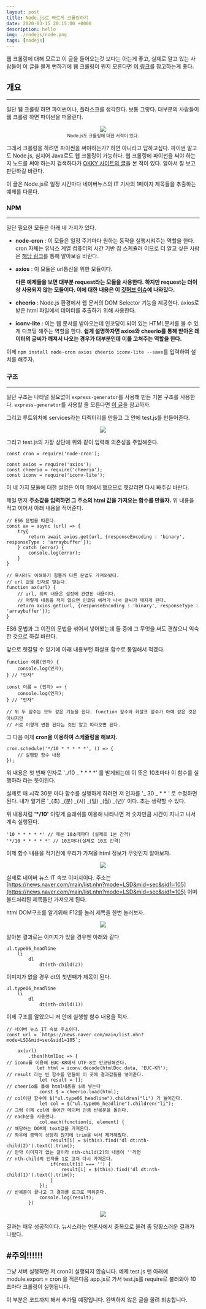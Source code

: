 ```yaml
---
layout: post
title: Node.js로 빠르게 크롤링하기
date: 2020-03-15 20:15:00 +0000
description: hello
img: ./nodejs/node.png
tags: [nodejs]
---
```


웹 크롤링에 대해 모르고 이 글을 들어오는것 보다는 아는게 좋고, 실제로 알고 있는 사람들이 이 글을 볼게 뻔하기에 웹 크롤링이 뭔지 모른다면 [이 링크](https://ko.wikipedia.org/wiki/웹_크롤러)를 참고하는게 좋다.

## 개요

---

일단 웹 크롤링 하면 파이썬이나, 플라스크를 생각한다. 보통 그렇다. 대부분의 사람들이 웹 크롤링 하면 파이썬을 떠올린다.

<center><img src="/assets/img/nodejs/2020-03-15-Node-js-크롤링/1.png"></center>
<center><small>Node.js도 크롤링에 대한 서적이 있다.</small></center>

그래서 크롤링을 하려면 파이썬을 써야하는가? 하면 아니라고 답하고싶다. 파이썬 말고도 Node.js, 심지어 Java로도 웹 크롤링이 가능하다. 웹 크롤링에 파이썬을 써야 하는지 노드를 써야 하는지 검색하다가 [OKKY 사이트의 글](https://okky.kr/article/453793)을 본 적이 있다. 알아서 잘 보고 판단하길 바란다.

이 글은 Node.js로 일정 시간마다 네이버뉴스의 IT 기사의 1페이지 제목들을 추출하는 예제를 다룬다.

### NPM

---

일단 필요한 모듈은 아래 네 가지가 있다.

- **node-cron** : 이 모듈은 일정 주기마다 원하는 동작을 실행시켜주는 역할을 한다. cron 자체는 유닉스 계열 컴퓨터의 시간 기반 잡 스케쥴러 이므로 더 알고 싶은 사람은 [해당 링크](https://ko.wikipedia.org/wiki/Cron)를 통해 알아보길 바란다.
- **axios** : 이 모듈은 url통신을 위한 모듈이다.

  **다른 예제들을 보면 대부분 request라는 모듈을 사용한다. 하지만 request는 더이상 사용되지 않는 모듈이다. 이에 대한 내용은 이 [깃허브 이슈](https://github.com/request/request/issues/3142)에 나와있다.**

- **cheerio** : Node.js 환경에서 웹 문서의 DOM Selector 기능을 제공한다. axios로 받은 html 파일에서 데이터를 추출하기 위해 사용한다.
- **iconv-lite** : 이는 웹 문서를 받아오는데 인코딩이 되어 있는 HTML문서를 볼 수 있게 디코딩 해주는 역할을 한다. **쉽게 설명하자면 axios와 cheerio를 통해 받아온 데이터의 글씨가 깨져서 나오는 경우가 대부분인데 이를 고쳐주는 역할을 한다.**

이제 `npm install node-cron axios cheerio iconv-lite --save`를 입력하여 설치를 해주자.

### 구조

---

일단 구조는 나타낼 필요없이 `express-generator`를 사용해 만든 기본 구조를 사용한다. `express-generator`를 사용할 줄 모른다면 [이 글](<https://doncolmi.github.io/Node.js-공부(8)/>)을 참고하자.

그리고 루트위치에 services라는 디렉터리를 만들고 그 안에 test.js를 만들어준다.

<center><img src="/assets/img/nodejs/2020-03-15-Node-js-크롤링/2.png"></center>

그리고 test.js의 가장 상단에 위와 같이 입력해 의존성을 주입해준다.

    const cron = require('node-cron');

    const axios = require('axios');
    const cheerio = require('cheerio');
    const iconv = require('iconv-lite');

이 네 가지 모듈에 대한 설명은 이미 위에서 했으므로 헷갈리면 다시 봐주길 바란다.

제일 먼저 **주소값을 입력하면 그 주소의 html 값을 가져오는 함수를 만들자.** 위 내용을 적고 이어서 아래 내용을 적어준다.

    // ES6 문법을 따른다.
    const ax = async (url) => {
        try{
            return await axios.get(url, {responseEncoding : 'binary', responseType : 'arraybuffer'});
        } catch (error) {
            console.log(error);
        }
    }

    // 혹시라도 이해하기 힘들까 다른 문법도 가져와봤다.
    // url 값을 인자로 받는다.
    function ax(url) {
    	// url, 뒤의 내용은 설정에 관련된 내용이다.
    	// 저렇게 내용을 적지 않으면 인코딩 에러가 나서 글씨가 깨지게 된다.
        return axios.get(url, {responseEncoding : 'binary', responseType : 'arraybuffer'});
    }

ES6 문법과 그 이전의 문법을 섞어서 넣어봤는데 둘 중에 그 무엇을 써도 괜찮으니 익숙한 것으로 하길 바란다.

앞으로 헷갈릴 수 있기에 아래 내용부턴 화살표 함수로 통일해서 적겠다.

    function 이름(인자) {
    	console.log(인자);
    } // "인자"

    const 이름 = (인자) => {
    	console.log(인자);
    } // "인자"

    // 위 두 함수는 모두 같은 기능을 한다. function 함수와 화살표 함수가 아예 같은 것은 아니지만
    // 서로 이렇게 변환 된다는 것만 알고 따라오면 된다.

그 다음 이제 **cron을 이용하여 스케쥴링을 해보자.**

    cron.schedule('*/10 * * * * *', () => {
    	// 실행할 함수 내용
    });

위 내용은 첫 번째 인자로 '_/10 _ \* \* \* \*' 를 받게되는데 이 뜻은 10초마다 이 함수를 실행하라 라는 뜻이된다.

실제로 매 시각 30분 마다 함수를 실행하게 하려면 저 인자를 '_ 30 _ \* \* _'_ 로 수정하면 된다. 내가 알기론 '_(초) _(분) _(시) _(일) _(월) _(년)' 이다. 초는 생략할 수 있다.

위 내용처럼 **'\*/10'** 이렇게 슬래쉬를 이용해 나타나면 저 숫자만큼 시간이 지나고 나서 계속 실행된다.

    '10 * * * * *' // 매분 10초때마다 (실제로 1분 간격)
    '*/10 * * * * *' // 10초마다(실제로 10초 간격)

이제 함수 내용을 적기전에 우리가 가져올 html 정보가 무엇인지 알아보자.

<center><img src="/assets/img/nodejs/2020-03-15-Node-js-크롤링/3.png"></center>

실제로 네이버 뉴스 IT 속보 이미지이다. 주소는 [https://news.naver.com/main/list.nhn?mode=LSD&mid=sec&sid1=105](https://news.naver.com/main/list.nhn?mode=LSD&mid=sec&sid1=105) 이며 볼드처리된 제목들만 가져오게 된다.

html DOM구조를 알기위해 F12를 눌러 제목을 한번 눌러보자.

<center><img src="/assets/img/nodejs/2020-03-15-Node-js-크롤링/4.png"></center>

알아본 결과로는 이미지가 있을 경우엔 아래와 같다

    ul.type06_headline
    	li
    		dl
    			dt(nth-child(2))

이미지가 없을 경우 dt의 첫번째가 제목이 된다.

    ul.type06_headline
    	li
    		dl
    			dt(nth-child(1))

이제 구조를 알았으니 저 안에 실행할 함수 내용을 적자.

    // 네이버 뉴스 IT 속보 주소이다.
    const url = `https://news.naver.com/main/list.nhn?mode=LSD&mid=sec&sid1=105`;

        ax(url)
            .then(htmlDoc => {
    // iconv를 이용해 EUC-KR에서 UTF-8로 인코딩해준다.
               let html = iconv.decode(htmlDoc.data, 'EUC-KR');
    // result 라는 빈 함수를 만들어 이 곳에 결과값들을 넣어준다.
                let result = [];
    // cheerio를 톨해 html내용을 $에 넣는다
                const $ = cheerio.load(html);
    // col이란 함수에 $("ul.type06_headline").children("li") 가 들어간다.
                let col = $("ul.type06_headline").children("li");
    // 그럼 이제 col에 들어간 데이터 만큼 반복문을 돌린다.
    // each문을 사용했다.
                col.each(function(i, element) {
    // 해당하는 DOM의 text값을 가져온다.
    // 좌우에 공백이 상당히 많기에 trim을 써서 제거해줬다.
                    result[i] = $(this).find('dl dt:nth-child(2)').text().trim();
    // 만약 이미지가 없는 글이라 nth-child(2)의 내용이 ''라면
    // nth-child의 인자를 1로 고쳐 다시 가져온다.
                    if(result[i] === '') {
                        result[i] = $(this).find('dl dt:nth-child(1)').text().trim();
                    }
                });
    // 반복문이 끝나고 그 결과를 로그로 띄워준다.
                console.log(result);
            })

<center><img src="/assets/img/nodejs/2020-03-15-Node-js-크롤링/5.png"></center>

결과는 매우 성공적이다. 뉴시스라는 언론사에서 중복으로 올려 좀 당황스러운 결과가 나왔다.

## #주의!!!!!!

그냥 서버 실행하면 저 cron이 실행되지 않습니다. 예제 test.js 맨 아래에 module.export = cron 을 적은다음 app.js로 가서 test.js를 require로 불러와야 10초마다 크롤링이 실행됩니다.

이 부분은 코드까지 해서 추가될 예정입니다. 완벽하지 않은 글을 올려 죄송합니다.

